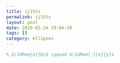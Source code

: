 ```yaml
---
title: ij1Sts
permalink: ij1Sts
layout: post
date: 2019-02-24 19:04:10
tags: []
category: ellipses
---
```


```latex
% $\IdRem{a}{b}$ \qquad $\IdRem[-]{x}{y}$
```